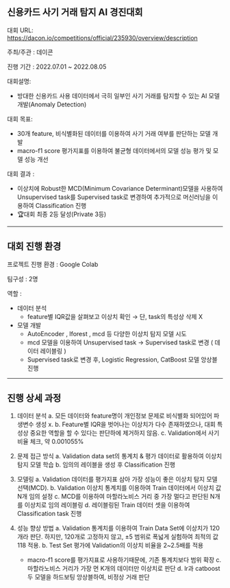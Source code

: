 ## 신용카드 사기 거래 탐지 AI 경진대회
대회 URL: https://dacon.io/competitions/official/235930/overview/description

주최/주관 : 데이콘

진행 기간 : 2022.07.01 ~ 2022.08.05

대회설명:
  * 방대한 신용카드 사용 데이터에서 극히 일부인 사기 거래를 탐지할 수 있는 AI 모델 개발(Anomaly Detection)

대회 목표:
  * 30개 feature, 비식별화된 데이터를 이용하여 사기 거래 여부를 판단하는 모델 개발
  * macro-f1 score 평가지표를 이용하여 불균형 데이터에서의 모델 성능 평가 및 모델 성능 개선

대회 결과 :
  * 이상치에 Robust한 MCD(Minimum Covariance Determinant)모델을 사용하여 Unsupervised task를 Supervised task로 변경하여 추가적으로 머신러닝을 이용하여 Classification 진행
  * 🏆대회 최종 2등 달성(Private 3등)
 * * *
 ## 대회 진행 환경
 프로젝트 진행 환경 : Google Colab
 
 팀구성 : 2명
 
 역할 :
  * 데이터 분석
    * feature별 IQR값을 살펴보고 이상치 확인 → 단, task의 특성상 삭제 X
  * 모델 개발
    * AutoEncoder , Iforest , mcd 등 다양한 이상치 탐지 모델 시도
    * mcd 모델을 이용하여 Unsupervised task → Supervised task로 변경 ( 데이터 레이블링 )
    * Supervised task로 변경 후, Logistic Regression, CatBoost 모델 앙상블 진행
* * *
## 진행 상세 과정
1. 데이터 분석
  a. 모든 데이터와 feature명이 개인정보 문제로 비식별화 되어있어 파생변수 생성 x.
  b. Feature별  IQR을 벗어나는 이상치가 다수 존재하였으나, 대회 특성상 중요한 역할을 할 수 있다는 판단하에 제거하지 않음.
  c. Validation에서 사기 비율 체크, 약 0.001055%

2. 문제 접근 방식
  a. Validation data set의 통계치 & 평가 데이터로 활용하여 이상치 탐지 모델 학습
  b. 임의의 레이블을 생성 후 Classification 진행
  
3. 모델링
  a. Validation 데이터를 평가지표 삼아 가장 성능이 좋은 이상치 탐지 모델 선택(MCD).
  b. Validation 이상치 통계치를 이용하여 Train 데이터에서 이상치 값 N개 임의 설정
  c. MCD를 이용하여 마할라노비스 거리 중 가장 멀다고 판단된 N개를 이상치로 임의 레이블링
  d. 레이블링된 Train 데이터 셋을 이용하여 Classification task 진행

4. 성능 향상 방법
  a. Validation 통계치를 이용하여 Train Data Set에 이상치가 120개라 판단. 
     하지만, 120개로 고정하지 않고, ±5 범위로 폭넓게 실험하여 최적의 값 118 적용.
  b. Test Set 평가에 Validation의 이상치 비율을 2~2.5배를 적용
     * macro-f1 score를 평가지표로 사용하기때문에, 기존 통계치보다 범위 확장
  c. 마할라노비스 거리가 가장 먼 K개의 데이터만 이상치로 판단
  d. lr과 catboost 두 모델을 하드보팅 앙상블하여, 비정상 거래 판단 
